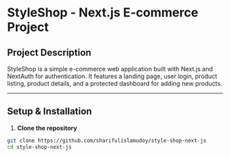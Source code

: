 # StyleShop - Next.js E-commerce Project

## Project Description
StyleShop is a simple e-commerce web application built with Next.js and NextAuth for authentication. It features a landing page, user login, product listing, product details, and a protected dashboard for adding new products.

---

## Setup & Installation

1. **Clone the repository**
```bash
git clone https://github.com/sharifulislamudoy/style-shop-next-js
cd style-shop-next-js
